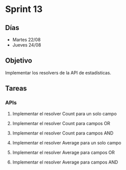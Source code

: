 # Sprint 13

## Días

- Martes 22/08
- Jueves 24/08

## Objetivo

Implementar los resolvers de la API de estadísticas.

## Tareas

### APIs

1. Implementar el resolver Count para un solo campo

2. Implementar el resolver Count para campos OR

3. Implementar el resolver Count para campos AND

4. Implementar el resolver Average para un solo campo

5. Implementar el resolver Average para campos OR

6. Implementar el resolver Average para campos AND